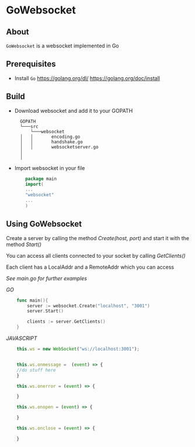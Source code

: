 # GoWebsocket

## About
`GoWebsocket` is a websocket implemented in Go


## Prerequisites
* Install `Go`
https://golang.org/dl/
https://golang.org/doc/install

## Build
* Download websocket and add it to your GOPATH
  ```
    GOPATH
    └───src
    	└───websocket
    │   │   	encoding.go
    │   │   	handshake.go
    │   │		websocketserver.go
    │
    │
	```

* Import websocket in your file
	```Go
		package main
    	import(
    	...
    	"websocket"
        ...
    	)
    ```


## Using GoWebsocket
Create a server by calling the method *Create(host, port)*
and start it with the method *Start()*

You can access all clients connected to your socket by calling *GetClients()*

Each client has a LocalAddr and a RemoteAddr which you can access

*See main.go for further examples*

*GO*
```GO
    func main(){
        server := websocket.Create("localhost", "3001")
        server.Start()

        clients := server.GetClients()
    }
```
*JAVASCRIPT*
```javascript
    this.ws = new WebSocket("ws://localhost:3001");


    this.ws.onmessage =  (event) => {
    //do stuff here
    }

    this.ws.onerror = (event) => {

    }

    this.ws.onopen = (event) => {

    }

    this.ws.onclose = (event) => {

    }
```





